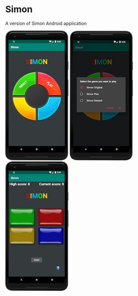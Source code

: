 # Simon
A version of Simon Android application

<img src="images/screenshot1.png"> <img src="images/screenshot2.png"> <img src="images/screenshot3.png">
